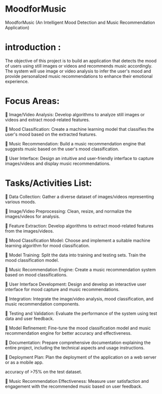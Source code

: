 # MoodforMusic

MoodforMusic (An Intelligent Mood Detection and Music Recommendation Application)
# introduction :
The objective of this project is to build an application that detects the mood of users using still images or videos and recommends music accordingly. The system will use image or video analysis to infer the user's mood and provide personalized music recommendations to enhance their emotional experience.
# Focus Areas:

	Image/Video Analysis: Develop algorithms to analyze still images or videos and extract mood-related features.

	Mood Classification: Create a machine learning model that classifies the user's mood based on the extracted features.

	Music Recommendation: Build a music recommendation engine that suggests music based on the user's mood classification.

	User Interface: Design an intuitive and user-friendly interface to capture images/videos and display music recommendations.

# Tasks/Activities List:
	Data Collection: Gather a diverse dataset of images/videos representing various moods.

	Image/Video Preprocessing: Clean, resize, and normalize the images/videos for analysis.

	Feature Extraction: Develop algorithms to extract mood-related features from the images/videos.

	Mood Classification Model: Choose and implement a suitable machine learning algorithm for mood classification.

	Model Training: Split the data into training and testing sets. Train the mood classification model.

	Music Recommendation Engine: Create a music recommendation system based on mood classifications.


	User Interface Development: Design and develop an interactive user interface for mood capture and music recommendations.

	Integration: Integrate the image/video analysis, mood classification, and music recommendation components.

	Testing and Validation: Evaluate the performance of the system using test data and user feedback.

	Model Refinement: Fine-tune the mood classification model and music recommendation engine for better accuracy and effectiveness.

	Documentation: Prepare comprehensive documentation explaining the entire project, including the technical aspects and usage instructions.

	Deployment Plan: Plan the deployment of the application on a web server or as a mobile app.

 accuracy of >75% on the test dataset.
 
	Music Recommendation Effectiveness: Measure user satisfaction and engagement with the recommended music based on user feedback.


